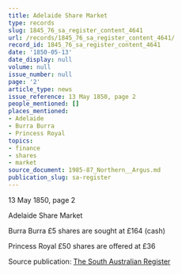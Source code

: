 ```yaml
---
title: Adelaide Share Market
type: records
slug: 1845_76_sa_register_content_4641
url: /records/1845_76_sa_register_content_4641/
record_id: 1845_76_sa_register_content_4641
date: '1850-05-13'
date_display: null
volume: null
issue_number: null
page: '2'
article_type: news
issue_reference: 13 May 1850, page 2
people_mentioned: []
places_mentioned:
- Adelaide
- Burra Burra
- Princess Royal
topics:
- finance
- shares
- market
source_document: 1985-87_Northern__Argus.md
publication_slug: sa-register
---
```


13 May 1850, page 2

Adelaide Share Market

Burra Burra £5 shares are sought at £164 (cash)

Princess Royal £50 shares are offered at £36

Source publication: [The South Australian Register](/publications/sa-register/)
